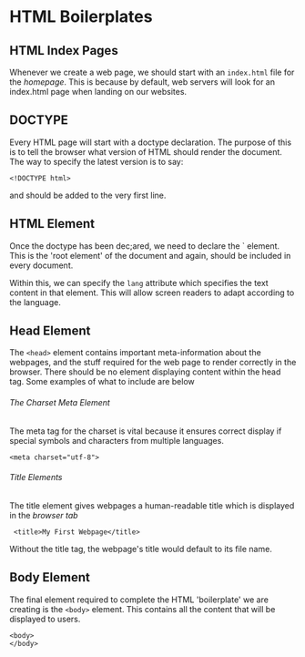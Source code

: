 # HTML Boilerplates

## HTML Index Pages

Whenever we create a web page, we should start with an `index.html` file for the _homepage_. This is because by default, web servers will look for an index.html page when landing on our websites.

## DOCTYPE

Every HTML page will start with a doctype declaration. The purpose of this is to tell the browser what version of HTML should render the document. The way to specify the latest version is to say:

```
<!DOCTYPE html>
```

and should be added to the very first line.

## HTML Element

Once the doctype has been dec;ared, we need to declare the `<html> element. This is the 'root element' of the document and again, should be included in every document.

Within this, we can specify the `lang` attribute which specifies the text content in that element. This will allow screen readers to adapt according to the language.

## Head Element

The `<head>` element contains important meta-information about the webpages, and the stuff required for the web page to render correctly in the browser. There should be no element displaying content within the head tag. Some examples of what to include are below

###### The Charset Meta Element
 
The meta tag for the charset is vital because it ensures correct display if special symbols and characters from multiple languages.
 
```
<meta charset="utf-8">
```

###### Title Elements

The title element gives webpages a human-readable title which is displayed in the _browser tab_

```
 <title>My First Webpage</title>
```
 
Without the title tag, the webpage's title would default to its file name.

## Body Element

The final element required to complete the HTML 'boilerplate' we are creating is the `<body>` element. This contains all the content that will be displayed to users.

```
<body>
</body>
```
 
 
